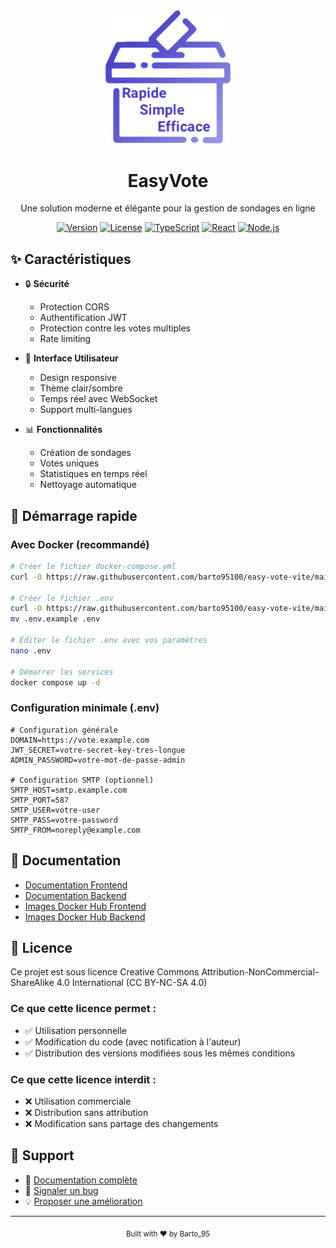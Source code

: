 <div align="center">
  <img src="public/easyvote.svg" alt="EasyVote Logo" width="200"/>
  <h1>EasyVote</h1>
  <p>Une solution moderne et élégante pour la gestion de sondages en ligne</p>

  [![Version](https://img.shields.io/badge/version-1.0.0-blue.svg)]()
  [![License](https://img.shields.io/badge/license-CC%20BY--NC--SA%204.0-green.svg)](LICENSE)
  [![TypeScript](https://img.shields.io/badge/TypeScript-5.2-blue.svg)](https://www.typescriptlang.org/)
  [![React](https://img.shields.io/badge/React-18.2-blue.svg)](https://reactjs.org/)
  [![Node.js](https://img.shields.io/badge/Node.js-18.x-green.svg)](https://nodejs.org/)
</div>

## ✨ Caractéristiques

- 🔒 **Sécurité**
  - Protection CORS
  - Authentification JWT
  - Protection contre les votes multiples
  - Rate limiting

- 📱 **Interface Utilisateur**
  - Design responsive
  - Thème clair/sombre
  - Temps réel avec WebSocket
  - Support multi-langues

- 📊 **Fonctionnalités**
  - Création de sondages
  - Votes uniques
  - Statistiques en temps réel
  - Nettoyage automatique

## 🚀 Démarrage rapide

### Avec Docker (recommandé)
```bash
# Créer le fichier docker-compose.yml
curl -O https://raw.githubusercontent.com/barto95100/easy-vote-vite/main/docker-compose.yml

# Créer le fichier .env
curl -O https://raw.githubusercontent.com/barto95100/easy-vote-vite/main/.env.example
mv .env.example .env

# Éditer le fichier .env avec vos paramètres
nano .env

# Démarrer les services
docker compose up -d
```

### Configuration minimale (.env)
```env
# Configuration générale
DOMAIN=https://vote.example.com
JWT_SECRET=votre-secret-key-tres-longue
ADMIN_PASSWORD=votre-mot-de-passe-admin

# Configuration SMTP (optionnel)
SMTP_HOST=smtp.example.com
SMTP_PORT=587
SMTP_USER=votre-user
SMTP_PASS=votre-password
SMTP_FROM=noreply@example.com
```

## 📖 Documentation

- [Documentation Frontend](frontend-overview.md)
- [Documentation Backend](backend-overview.md)
- [Images Docker Hub Frontend](https://hub.docker.com/r/barto95100/easy-vote-vite-frontend)
- [Images Docker Hub Backend](https://hub.docker.com/r/barto95100/easy-vote-vite-backend)

## 📜 Licence

Ce projet est sous licence Creative Commons Attribution-NonCommercial-ShareAlike 4.0 International (CC BY-NC-SA 4.0)

### Ce que cette licence permet :
- ✅ Utilisation personnelle
- ✅ Modification du code (avec notification à l'auteur)
- ✅ Distribution des versions modifiées sous les mêmes conditions

### Ce que cette licence interdit :
- ❌ Utilisation commerciale
- ❌ Distribution sans attribution
- ❌ Modification sans partage des changements

## 🤝 Support

- 📖 [Documentation complète](https://github.com/barto95100/easy-vote-vite)
- 🐛 [Signaler un bug](https://github.com/barto95100/easy-vote-vite/issues)
- 💡 [Proposer une amélioration](https://github.com/barto95100/easy-vote-vite/issues)

---

<div align="center">
  <sub>Built with ❤️ by Barto_95</sub>
</div>
